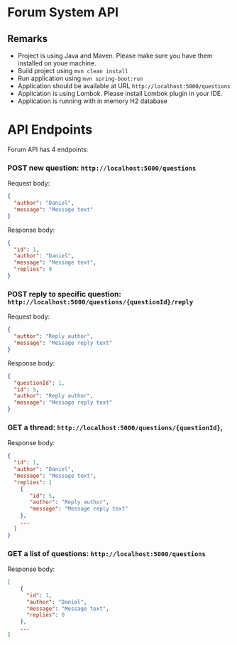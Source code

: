 Forum System API
==================

## Remarks
* Project is using Java and Maven. Please make sure you have them installed on youe machine.
* Build project using `mvn clean install`
* Run application using `mvn spring-boot:run`
* Application should be available at URL `http://localhost:5000/questions`
* Application is using Lombok. Please install Lombok plugin in your IDE.
* Application is running with in memory H2 database

# API Endpoints

Forum API has 4 endpoints:

### POST new question: `http://localhost:5000/questions`
Request body:
```json
{
  "author": "Daniel",
  "message": "Message text"
}
```
Response body:
```json
{
  "id": 1,
  "author": "Daniel",
  "message": "Message text",
  "replies": 0
}
```

### POST reply to specific question: `http://localhost:5000/questions/{questionId}/reply`
Request body:
```json
{
  "author": "Reply author",
  "message": "Message reply text"
}
```
Response body:
```json
{
  "questionId": 1,
  "id": 5,
  "author": "Reply author",
  "message": "Message reply text"
}
```

### GET a thread: `http://localhost:5000/questions/{questionId}`, 
Response body:
```json
{
  "id": 1,
  "author": "Daniel",
  "message": "Message text",
  "replies": [
    {
       "id": 5,
       "author": "Reply author",
       "message": "Message reply text"
    },
    ...
  ]
}
```

### GET a list of questions: `http://localhost:5000/questions`
Response body:
```json
[
    {
      "id": 1,
      "author": "Daniel",
      "message": "Message text",     
      "replies": 0
    },
    ...
]
```

